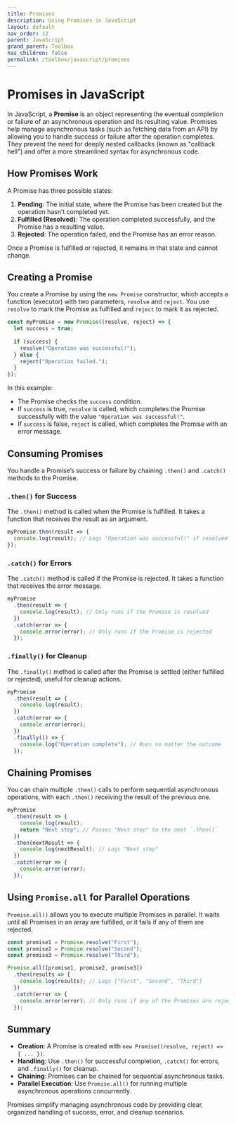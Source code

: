 ```yaml
---
title: Promises
description: Using Promises in JavaScript
layout: default
nav_order: 12
parent: JavaScript
grand_parent: Toolbox
has_children: false
permalink: /toolbox/javascript/promises
---
```


# Promises in JavaScript

In JavaScript, a **Promise** is an object representing the eventual completion or failure of an asynchronous operation and its resulting value. Promises help manage asynchronous tasks (such as fetching data from an API) by allowing you to handle success or failure after the operation completes. They prevent the need for deeply nested callbacks (known as "callback hell") and offer a more streamlined syntax for asynchronous code.

## How Promises Work

A Promise has three possible states:

1. **Pending**: The initial state, where the Promise has been created but the operation hasn’t completed yet.
2. **Fulfilled (Resolved)**: The operation completed successfully, and the Promise has a resulting value.
3. **Rejected**: The operation failed, and the Promise has an error reason.

Once a Promise is fulfilled or rejected, it remains in that state and cannot change.

## Creating a Promise

You create a Promise by using the `new Promise` constructor, which accepts a function (executor) with two parameters, `resolve` and `reject`. You use `resolve` to mark the Promise as fulfilled and `reject` to mark it as rejected.

```javascript
const myPromise = new Promise((resolve, reject) => {
  let success = true;
  
  if (success) {
    resolve("Operation was successful!");
  } else {
    reject("Operation failed.");
  }
});
```

In this example:

- The Promise checks the `success` condition.
- If `success` is true, `resolve` is called, which completes the Promise successfully with the value `"Operation was successful!"`.
- If `success` is false, `reject` is called, which completes the Promise with an error message.

## Consuming Promises

You handle a Promise’s success or failure by chaining `.then()` and `.catch()` methods to the Promise.

### `.then()` for Success

The `.then()` method is called when the Promise is fulfilled. It takes a function that receives the result as an argument.

```javascript
myPromise.then(result => {
  console.log(result); // Logs "Operation was successful!" if resolved
});
```

### `.catch()` for Errors

The `.catch()` method is called if the Promise is rejected. It takes a function that receives the error message.

```javascript
myPromise
  .then(result => {
    console.log(result); // Only runs if the Promise is resolved
  })
  .catch(error => {
    console.error(error); // Only runs if the Promise is rejected
  });
```

### `.finally()` for Cleanup

The `.finally()` method is called after the Promise is settled (either fulfilled or rejected), useful for cleanup actions.

```javascript
myPromise
  .then(result => {
    console.log(result);
  })
  .catch(error => {
    console.error(error);
  })
  .finally(() => {
    console.log("Operation complete"); // Runs no matter the outcome
  });
```

## Chaining Promises

You can chain multiple `.then()` calls to perform sequential asynchronous operations, with each `.then()` receiving the result of the previous one.

```javascript
myPromise
  .then(result => {
    console.log(result);
    return "Next step"; // Passes "Next step" to the next `.then()`
  })
  .then(nextResult => {
    console.log(nextResult); // Logs "Next step"
  })
  .catch(error => {
    console.error(error);
  });
```

## Using `Promise.all` for Parallel Operations

`Promise.all()` allows you to execute multiple Promises in parallel. It waits until all Promises in an array are fulfilled, or it fails if any of them are rejected.

```javascript
const promise1 = Promise.resolve("First");
const promise2 = Promise.resolve("Second");
const promise3 = Promise.resolve("Third");

Promise.all([promise1, promise2, promise3])
  .then(results => {
    console.log(results); // Logs ["First", "Second", "Third"]
  })
  .catch(error => {
    console.error(error); // Only runs if any of the Promises are rejected
  });
```

## Summary

- **Creation**: A Promise is created with `new Promise((resolve, reject) => { ... })`.
- **Handling**: Use `.then()` for successful completion, `.catch()` for errors, and `.finally()` for cleanup.
- **Chaining**: Promises can be chained for sequential asynchronous tasks.
- **Parallel Execution**: Use `Promise.all()` for running multiple asynchronous operations concurrently.

Promises simplify managing asynchronous code by providing clear, organized handling of success, error, and cleanup scenarios.
